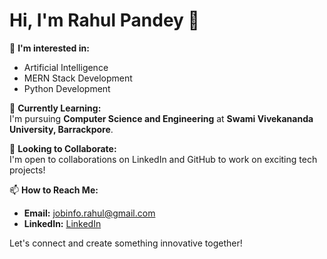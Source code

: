 # Hi, I'm Rahul Pandey 👋

👀 **I'm interested in:**  
- Artificial Intelligence   
- MERN Stack Development  
- Python Development

🌱 **Currently Learning:**  
I'm pursuing **Computer Science and Engineering** at **Swami Vivekananda University, Barrackpore**.

💼 **Looking to Collaborate:**  
I'm open to collaborations on LinkedIn and GitHub to work on exciting tech projects!

📫 **How to Reach Me:**  
- **Email:** [jobinfo.rahul@gmail.com](mailto:jobinfo.rahul@gmail.com)  
- **LinkedIn:** [LinkedIn](https://www.linkedin.com/in/rahulpandey187)  

Let's connect and create something innovative together!
